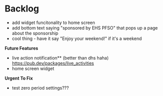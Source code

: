 # Backlog 
- add widget funcitonality to home screen
- add bottom text saying "sponsored by EHS PFSO" that pops up a page about the sponsorship
- cool thing - have it say "Enjoy your weekend!" if it's a weekend

**Future Features**
- live action notification** (better than dhs haha) https://pub.dev/packages/live_activities
- home screen widget


**Urgent To Fix**
- test zero period settings???